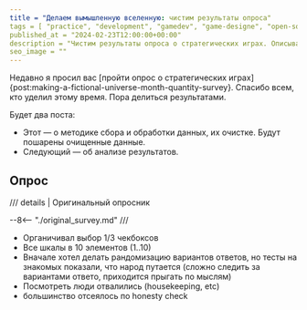 ```yaml
---
title = "Делаем вымышленную вселенную: чистим результаты опроса"
tags = [ "practice", "development", "gamedev", "game-designe", "open-source", "world-builders"]
published_at = "2024-02-23T12:00:00+00:00"
description = "Чистим результаты опроса о стратегических играх. Описываю методику сбора и обработки данных. Публикую очищенные данные."
seo_image = ""
---
```


<!-- TODO: cover image -->
<!-- TODO: seo image -->

Недавно я просил вас [пройти опрос о стратегических играх]{post:making-a-fictional-universe-month-quantity-survey}. Спасибо всем, кто уделил этому время. Пора делиться результатами.

Будет два поста:

- Этот — о методике сбора и обработки данных, их очистке. Будут пошарены очищенные данные.
- Следующий — об анализе результатов.

<!-- more -->

## Опрос

/// details | Оригинальный опросник
    <!-- open: false -->

--8<-- "./original_survey.md"
///

<!-- Notes  -->

- Органичивал выбор 1/3 чекбоксов
- Все шкалы в 10 элементов (1..10)
- Вначале хотел делать рандомизацию вариантов ответов, но тесты на знакомых показали, что народ путается (сложно следить за вариантами ответо, приходится прыгать по мыслям)
- Посмотреть люди отвалились (housekeeping, etc)
- большинство отсеялось по honesty check
